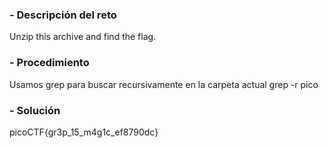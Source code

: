 
### - Descripción del reto

Unzip this archive and find the flag.
### - Procedimiento

Usamos grep para buscar recursivamente en la carpeta actual
grep -r pico

### - Solución

picoCTF{gr3p_15_m4g1c_ef8790dc}